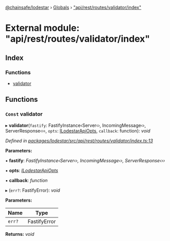 [@chainsafe/lodestar](../README.md) › [Globals](../globals.md) › ["api/rest/routes/validator/index"](_api_rest_routes_validator_index_.md)

# External module: "api/rest/routes/validator/index"

## Index

### Functions

* [validator](_api_rest_routes_validator_index_.md#const-validator)

## Functions

### `Const` validator

▸ **validator**(`fastify`: FastifyInstance‹Server‹›, IncomingMessage‹›, ServerResponse‹››, `opts`: [ILodestarApiOpts](../interfaces/_api_rest_interface_.ilodestarapiopts.md), `callback`: function): *void*

*Defined in [packages/lodestar/src/api/rest/routes/validator/index.ts:13](https://github.com/ChainSafe/lodestar/blob/7e3e010f1/packages/lodestar/src/api/rest/routes/validator/index.ts#L13)*

**Parameters:**

▪ **fastify**: *FastifyInstance‹Server‹›, IncomingMessage‹›, ServerResponse‹››*

▪ **opts**: *[ILodestarApiOpts](../interfaces/_api_rest_interface_.ilodestarapiopts.md)*

▪ **callback**: *function*

▸ (`err?`: FastifyError): *void*

**Parameters:**

Name | Type |
------ | ------ |
`err?` | FastifyError |

**Returns:** *void*
